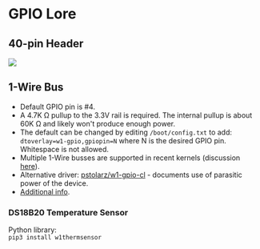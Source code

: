# GPIO Lore

## 40-pin Header

![](https://pinout.xyz/resources/raspberry-pi-pinout.png)

## 1-Wire Bus
* Default GPIO pin is #4.
* A 4.7K Ω pullup to the 3.3V rail is required. The internal pullup is about 60K Ω and likely won't produce enough power.
* The default can be changed by editing `/boot/config.txt` to add: `dtoverlay=w1-gpio,gpiopin=N` where N is the desired GPIO pin. Whitespace is not allowed.
* Multiple 1-Wire busses are supported in recent kernels (discussion [here](https://www.raspberrypi.org/forums/viewtopic.php?t=156734)).
* Alternative driver: [pstolarz/w1-gpio-cl](https://github.com/pstolarz/w1-gpio-cl) - documents use of parasitic power of the device.
* [Additional info](https://pinout.xyz/pinout/1_wire).

### DS18B20 Temperature Sensor

Python library:  
```pip3 install w1thermsensor```
